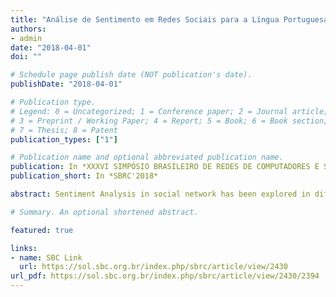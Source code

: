 ```yaml
---
title: "Análise de Sentimento em Redes Sociais para a Língua Portuguesa Utilizando Algoritmos de Classificação"
authors:
- admin
date: "2018-04-01"
doi: ""

# Schedule page publish date (NOT publication's date).
publishDate: "2018-04-01"

# Publication type.
# Legend: 0 = Uncategorized; 1 = Conference paper; 2 = Journal article;
# 3 = Preprint / Working Paper; 4 = Report; 5 = Book; 6 = Book section;
# 7 = Thesis; 8 = Patent
publication_types: ["1"]

# Publication name and optional abbreviated publication name.
publication: In *XXXVI SIMPÓSIO BRASILEIRO DE REDES DE COMPUTADORES E SISTEMAS DISTRIBUÍDOS*
publication_short: In *SBRC'2018*

abstract: Sentiment Analysis in social network has been explored in different types of research, and its main intention is to extract user's opinion on a wide range of subjects, making possible to obtain significant information. For Portuguese, Sentiment Analysis research is still being established. In this context, this work proposes a method to estimate sentiment in social networks for the Portuguese language, focusing on Twitter. For such purpose, we used a Committee, which is implemented through a set of machine learning algorithms for classification. The evaluation of the proposed method was performed using statistical and performance tests. The results indicate that the Committee had better accuracy when compared to other machine learning algorithms for the performance tests. Nevertheless, there was no proven statistical difference between the Committee's algorithm and some of the algorithms, indicating that these methods could achieve equivalent accuracy to the Committee in some specific situations, such as a larger database.

# Summary. An optional shortened abstract.

featured: true

links:
- name: SBC Link
  url: https://sol.sbc.org.br/index.php/sbrc/article/view/2430
url_pdf: https://sol.sbc.org.br/index.php/sbrc/article/view/2430/2394
---
```

